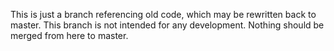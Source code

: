 This is just a branch referencing old code, which may be rewritten back to master. This branch is not intended for any development. Nothing should be merged from here to master.
